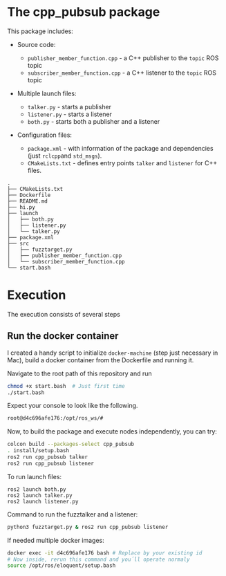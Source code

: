 # The cpp_pubsub package

This package includes:

- Source code:
	- `publisher_member_function.cpp` - a C++ publisher to the `topic` ROS topic
	- `subscriber_member_function.cpp` - a C++ listener to the `topic` ROS topic

- Multiple launch files:
	- `talker.py` - starts a publisher 
	- `listener.py` - starts a listener
	- `both.py` - starts both a publisher and a listener

- Configuration files:
	- `package.xml` - with information of the package and dependencies (just `rclcpp`and `std_msgs`).
	- `CMakeLists.txt` - defines entry points `talker` and `listener` for C++ files.

```
.
├── CMakeLists.txt
├── Dockerfile
├── README.md
├── hi.py
├── launch
│   ├── both.py
│   ├── listener.py
│   └── talker.py
├── package.xml
├── src
│   ├── fuzztarget.py
│   ├── publisher_member_function.cpp
│   └── subscriber_member_function.cpp
└── start.bash
```

# Execution

The execution consists of several steps

## Run the docker container
I created a handy script to initialize `docker-machine` (step just necessary in Mac),
build a docker container from the Dockerfile and running it.

Navigate to the root path of this repository and run
```bash
chmod +x start.bash  # Just first time
./start.bash
```

Expect your console to look like the following.
```bash
root@d4c696afe176:/opt/ros_ws/# 
```

Now, to build the package and execute nodes independently, you can try:

```bash
colcon build --packages-select cpp_pubsub
. install/setup.bash
ros2 run cpp_pubsub talker
ros2 run cpp_pubsub listener
```

To run launch files:
```
ros2 launch both.py
ros2 launch talker.py
ros2 launch listener.py
```

Command to run the fuzztalker and a listener:
```bash
python3 fuzztarget.py & ros2 run cpp_pubsub listener
```

If needed multiple docker images:

```bash
docker exec -it d4c696afe176 bash # Replace by your existing id
# Now inside, rerun this command and you´ll operate normaly
source /opt/ros/eloquent/setup.bash
```